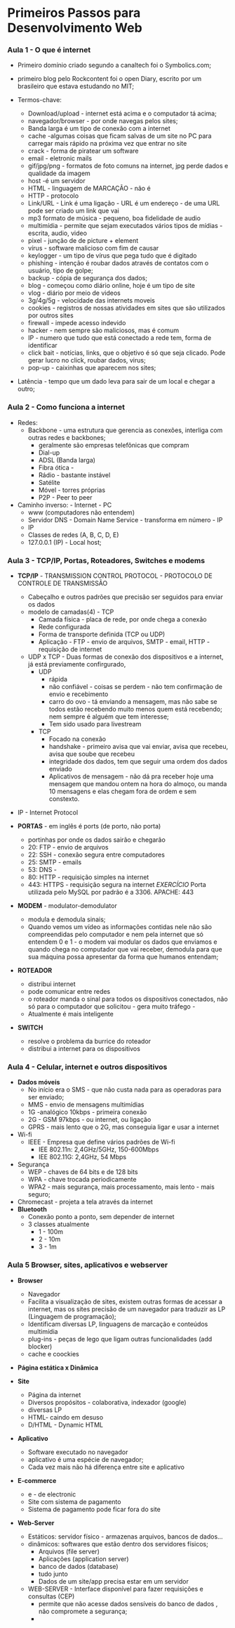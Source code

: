 # Primeiros Passos para Desenvolvimento Web

### Aula 1  - O que é internet

- Primeiro domínio criado segundo a canaltech foi o Symbolics.com;
- primeiro blog pelo Rockcontent foi o open Diary, escrito por um brasileiro que estava estudando no MIT;
- Termos-chave:
  - Download/upload - internet está acima e o computador tá acima;
  - navegador/browser - por onde navegas pelos sites;
  - Banda larga é um tipo de conexão com a internet
  - cache -algumas coisas que ficam salvas de um site no PC para carregar mais rápido na próxima vez que entrar no site
  - crack - forma de piratear um software
  - email - eletronic mails
  - gif/jpg/png - formatos de foto comuns na internet, jpg perde dados e qualidade da imagem
  - host -é um servidor
  - HTML - linguagem de MARCAÇÃO - não é 
  - HTTP - protocolo
  - Link/URL - Link é uma ligação - URL é um endereço - de uma URL pode ser criado um link que vai 
  - mp3 formato de música - pequeno, boa fidelidade de audio
  - multimídia - permite que sejam executados vários tipos de mídias - escrita, audio, video
  - pixel - junção de de picture + element 
  - vírus - software malicioso com fim de causar 
  - keylogger - um tipo de vírus que pega tudo que é digitado
  - phishing - intenção é roubar dados através de contatos com o usuário, tipo de golpe;
  - backup - cópia de segurança dos dados;
  - blog - começou como diário online, hoje é um tipo de site
  - vlog - diário por meio de videos
  - 3g/4g/5g - velocidade das internets moveis
  - cookies - registros de nossas atividades em sites que são utilizados por outros sites 
  - firewall - impede acesso indevido 
  - hacker - nem sempre são maliciosos, mas é comum
  - IP - numero que tudo que está conectado a rede tem, forma de identificar 
  - click bait - notícias, links, que o objetivo é só que seja clicado. Pode gerar lucro no click, roubar dados,  virus;
  - pop-up - caixinhas que aparecem nos sites; 

- Latência - tempo que um dado leva para sair de um local e chegar a outro;

### Aula 2 - Como funciona a internet

- Redes:
  - Backbone - uma estrutura que gerencia as conexões, interliga com outras redes e backbones;
    - geralmente são empresas telefônicas que compram
    - Dial-up
    - ADSL (Banda larga)
    - Fibra ótica - 
    - Rádio - bastante instável
    - Satélite
    - Móvel - torres próprias
    - P2P - Peer to peer
- Caminho inverso: - Internet - PC
  - www (computadores não entendem)
  - Servidor DNS - Domain Name Service - transforma  em número - IP
  - IP
  - Classes de redes (A, B, C, D, E)
  - 127.0.0.1 (IP) - Local host;

### Aula 3 - TCP/IP, Portas, Roteadores, Switches e modems

- **TCP/IP** - TRANSMISSION CONTROL PROTOCOL - PROTOCOLO DE CONTROLE DE TRANSMISSÃO
  - Cabeçalho e outros padrões que precisão ser seguidos para enviar os dados
  - modelo de camadas(4) - TCP
    - Camada física - placa de rede, por onde chega a conexão
    - Rede configurada
    - Forma de transporte definida (TCP ou UDP)
    - Aplicação - FTP - envio de arquivos, SMTP - email, HTTP - requisição de internet
  - UDP x TCP - Duas formas de conexão dos dispositivos e a internet, já está previamente confirgurado,
    - UDP
      - rápida
      - não confiável - coisas se perdem - não tem confirmação de envio e recebimento
      - carro do ovo - tá enviando a mensagem, mas não sabe se todos estão recebendo muito menos quem está recebendo; nem sempre é alguém que tem interesse; 
      - Tem sido usado para livestream
    - TCP 
      - Focado na conexão
      - handshake - primeiro avisa que vai enviar, avisa que recebeu, avisa que soube que recebeu
      - integridade dos dados, tem que seguir uma ordem dos dados enviado
      - Aplicativos de mensagem - não dá pra receber hoje uma mensagem que mandou ontem na hora do almoço, ou manda 10 mensagens e elas chegam fora de ordem e sem constexto.
- IP - Internet Protocol

- **PORTAS** - em inglês é ports (de porto, não porta)
  - portinhas por onde os dados sairão e chegarão
  - 20: FTP - envio de arquivos
  - 22: SSH - conexão segura entre computadores
  - 25: SMTP - emails
  - 53: DNS - 
  - 80: HTTP - requisição simples na internet
  - 443: HTTPS - requisição segura na internet
    _EXERCÍCIO_ Porta utilizada pelo MySQL por padrão é a 3306. APACHE: 443
- **MODEM** - modulator-demodulator
  - modula e demodula sinais;
  - Quando vemos um vídeo as informações contidas nele não são compreendidas pelo computador e nem pela internet que só entendem 0 e 1 - o modem vai modular os dados que enviamos e quando chega no computador que vai receber, demodula para que sua máquina possa apresentar da forma que humanos entendam;
- **ROTEADOR** 
  - distribui internet
  - pode comunicar entre redes
  - o roteador manda o sinal para todos os dispositivos conectados, não só para o computador que solicitou - gera muito tráfego - 
  - Atualmente é mais inteligente
- **SWITCH**
  - resolve o problema da burrice do roteador
  - distribui a internet para os dispositivos

### Aula 4 - Celular, internet e outros dispositivos

- **Dados móveis**
  - No início era o SMS - que não custa nada para as operadoras para ser enviado;
  - MMS - envio de mensagens multimídias
  - 1G -analógico 10kbps - primeira conexão
  - 2G - GSM 97kbps - ou internet, ou ligação
  - GPRS - mais lento que o 2G, mas conseguia ligar e usar a internet
- Wi-fi
  - IEEE - Empresa que define vários padrões de Wi-fi
    - IEE 802.11n: 2,4GHz/5GHz, 150-600Mbps
    - IEE 802.11G: 2,4GHz, 54 Mbps
- Segurança
  - WEP - chaves de 64 bits e de 128 bits
  - WPA - chave trocada periodicamente
  - WPA2 - mais segurança, mais processamento, mais lento - mais seguro;
- Chromecast - projeta a tela através da internet
- **Bluetooth**
  - Conexão ponto a ponto, sem depender de internet
  - 3 classes atualmente
    - 1 - 100m
    - 2 - 10m
    - 3 - 1m

### Aula 5 Browser, sites, aplicativos e webserver

- **Browser**
  - Navegador
  - Facilita a visualização de sites, existem outras formas de acessar a internet, mas os sites precisão de um navegador para traduzir as LP (Linguagem de programação);
  - Identificam diversas LP, linguagens de marcação e conteúdos multimídia
  - plug-ins - peças de lego que ligam outras funcionalidades (add blocker)
  - cache e coockies

- **Página estática x Dinâmica**
- **Site**
  - Página da internet
  - Diversos propósitos - colaborativa, indexador (google)
  - diversas LP
  - HTML- caindo em desuso
  - D/HTML - Dynamic HTML
- **Aplicativo**
  - Software executado no navegador
  - aplicativo é uma espécie de navegador;
  - Cada vez mais não há diferença entre site e aplicativo
- **E-commerce**
  - e - de electronic
  - Site com sistema de pagamento
  - Sistema de pagamento pode ficar fora do site
- **Web-Server** 
  - Estáticos: servidor físico - armazenas arquivos, bancos de dados...
  - dinâmicos: softwares que estão dentro dos servidores físicos;
    - Arquivos (file server)
    - Aplicações (application server)
    - banco de dados (database)
    - tudo junto
    - Dados de um site/app precisa estar em um servidor
  - WEB-SERVER - Interface  disponível para fazer requisições e consultas (CEP)
    - permite que não acesse dados sensíveis do banco de dados , não compromete a segurança;
    - 